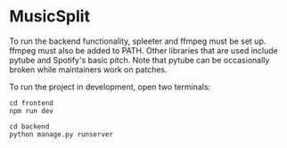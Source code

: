 # MusicSplit

To run the backend functionality, spleeter and ffmpeg must be set up. ffmpeg must also be added to PATH. Other libraries that are used include pytube and Spotify's basic pitch. Note that pytube can be occasionally broken while maintainers work on patches.

To run the project in development, open two terminals:
```
cd frontend
npm run dev
```

```
cd backend
python manage.py runserver
```